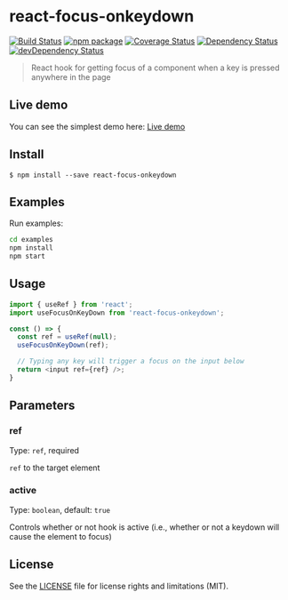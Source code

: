 # react-focus-onkeydown

[![Build Status][build-badge]][build]
[![npm package][npm-badge]][npm]
[![Coverage Status][coveralls-badge]][coveralls]
[![Dependency Status][dependency-status-badge]][dependency-status]
[![devDependency Status][dev-dependency-status-badge]][dev-dependency-status]

> React hook for getting focus of a component when a key is pressed anywhere in the page

## Live demo

You can see the simplest demo here: [Live demo](https://codesandbox.io/s/m4qomn34ly)

## Install

```
$ npm install --save react-focus-onkeydown
```

## Examples

Run examples:

```bash
cd examples
npm install
npm start
```

## Usage

```javascript
import { useRef } from 'react';
import useFocusOnKeyDown from 'react-focus-onkeydown';

const () => {
  const ref = useRef(null);
  useFocusOnKeyDown(ref);

  // Typing any key will trigger a focus on the input below
  return <input ref={ref} />;
}
```

## Parameters

### ref

Type: `ref`, required

`ref` to the target element

### active

Type: `boolean`, default: `true`

Controls whether or not hook is active (i.e., whether or not a keydown will cause the element to focus)

## License

See the [LICENSE](LICENSE.md) file for license rights and limitations (MIT).

[build-badge]: https://img.shields.io/github/workflow/status/dotcore64/react-focus-onkeydown/test/master?style=flat-square
[build]: https://github.com/dotcore64/react-focus-onkeydown/actions

[npm-badge]: https://img.shields.io/npm/v/react-focus-onkeydown.svg?style=flat-square
[npm]: https://www.npmjs.org/package/react-focus-onkeydown

[coveralls-badge]: https://img.shields.io/coveralls/dotcore64/react-focus-onkeydown/master.svg?style=flat-square
[coveralls]: https://coveralls.io/r/dotcore64/react-focus-onkeydown

[dependency-status-badge]: https://david-dm.org/dotcore64/react-focus-onkeydown.svg?style=flat-square
[dependency-status]: https://david-dm.org/dotcore64/react-focus-onkeydown

[dev-dependency-status-badge]: https://david-dm.org/dotcore64/react-focus-onkeydown/dev-status.svg?style=flat-square
[dev-dependency-status]: https://david-dm.org/dotcore64/react-focus-onkeydown#info=devDependencies
